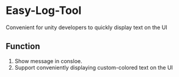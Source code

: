 # Easy-Log-Tool
 Convenient for unity developers to quickly display text on the UI
## Function
1. Show message in consloe.
2. Support conveniently displaying custom-colored text on the UI
